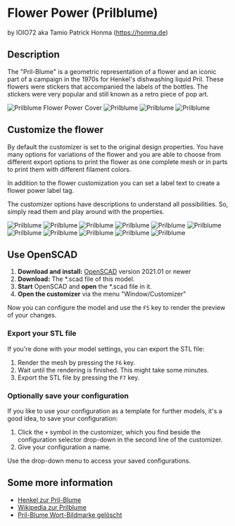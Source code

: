 # Flower Power (Prilblume)

by IOIO72 aka Tamio Patrick Honma (https://honma.de)

## Description

The "Pril-Blume" is a geometric representation of a flower and an iconic part of a campaign in the 1970s for Henkel's dishwashing liquid Pril. These flowers were stickers that accompanied the labels of the bottles. The stickers were very popular and still known as a retro piece of pop art.

![Prilblume Flower Power Cover](prilblume_cover.png)
![Prilblume](Photos/20210624_214309.jpg)
![Prilblume](Photos/20210624_214336.jpg)
![Prilblume](Photos/20210624_214234.jpg)

## Customize the flower

By default the customizer is set to the original design properties. You have many options for variations of the flower and you are able to choose from different export options to print the flower as one complete mesh or in parts to print them with different filament colors.

In addition to the flower customization you can set a label text to create a flower power label tag.

The customizer options have descriptions to understand all possibilities. So, simply read them and play around with the properties.

![Prilblume](prilblume.png)
![Prilblume](prilblume_webdings.png)
![Prilblume](prilblume_small.png)
![Prilblume](prilblume_present.png)
![Prilblume](prilblume_high.png)
![Prilblume](prilblume_flower-tree.png)
![Prilblume](prilblume_few-fragments.png)
![Prilblume](prilblume_close-up.png)
![Prilblume](prilblume_25.png)
![Prilblume](flower-power.png)
![Prilblume](extreme-flower-power.png)


## Use OpenSCAD

1. **Download and install:** [OpenSCAD](http://openscad.org/) version 2021.01 or newer
2. **Download:** The *.scad file of this model.
3. **Start** OpenSCAD and **open** the *.scad file in it.
4. **Open the customizer** via the menu "Window/Customizer"

Now you can configure the model and use the `F5` key to render the preview of your changes.

### Export your STL file

If you're done with your model settings, you can export the STL file:

1. Render the mesh by pressing the `F6` key.
2. Wait until the rendering is finished. This might take some minutes.
3. Export the STL file by pressing the `F7` key.

### Optionally save your configuration

If you like to use your configuration as a template for further models, it's a good idea, to save your configuration:

1. Click the `+` symbol in the customizer, which you find beside the configuration selector drop-down in the second line of the customizer.
2. Give your configuration a name.

Use the drop-down menu to access your saved configurations.

## Some more information

- [Henkel zur Pril-Blume](https://www.henkel.de/spotlight/2015-02-25-ein-klassiker-der-nie-verblueht-396600)
- [Wikipedia zur Prilblume](https://de.wikipedia.org/wiki/Prilblume)
- [Pril-Blume Wort-Bildmarke gelöscht](https://register.dpma.de/DPMAregister/marke/register/396247164/DE)

